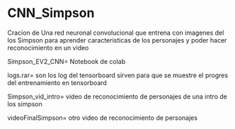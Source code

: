 # CNN_Simpson
Cracion de Una red neuronal convolucional que entrena con imagenes del los Simpson para aprender caracteristicas de los personajes y poder hacer reconocimiento en un video

Simpson_EV2_CNN= Notebook de colab

logs.rar= son los log del tensorboard sirven para que se muestre el progres del entrenamiento en tensorboard

Simpson_vid_intro= video de reconocimiento de personajes de una intro de los simpson

videoFinalSimpson= otro video de reconocimiento de personajes 

